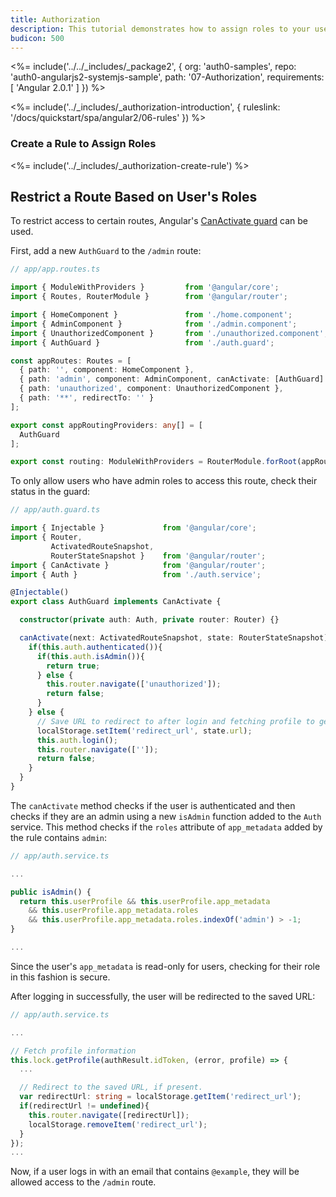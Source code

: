 ```yaml
---
title: Authorization
description: This tutorial demonstrates how to assign roles to your users and use those claims to authorize or deny a user to access certain routes in the app
budicon: 500
---
```


<%= include('../../_includes/_package2', {
  org: 'auth0-samples',
  repo: 'auth0-angularjs2-systemjs-sample',
  path: '07-Authorization',
  requirements: [
    'Angular 2.0.1'
  ]
}) %>

<%= include('../_includes/_authorization-introduction', { ruleslink: '/docs/quickstart/spa/angular2/06-rules' }) %>

### Create a Rule to Assign Roles

<%= include('../_includes/_authorization-create-rule') %>

## Restrict a Route Based on User's Roles

To restrict access to certain routes, Angular's [CanActivate guard](https://angular.io/docs/ts/latest/guide/router.html#!#can-activate-guard) can be used.

First, add a new `AuthGuard` to the `/admin` route:

```typescript
// app/app.routes.ts

import { ModuleWithProviders }         from '@angular/core';
import { Routes, RouterModule }        from '@angular/router';

import { HomeComponent }               from './home.component';
import { AdminComponent }              from './admin.component';
import { UnauthorizedComponent }       from './unauthorized.component';
import { AuthGuard }                   from './auth.guard';

const appRoutes: Routes = [
  { path: '', component: HomeComponent },
  { path: 'admin', component: AdminComponent, canActivate: [AuthGuard] },
  { path: 'unauthorized', component: UnauthorizedComponent },
  { path: '**', redirectTo: '' }
];

export const appRoutingProviders: any[] = [
  AuthGuard
];

export const routing: ModuleWithProviders = RouterModule.forRoot(appRoutes);
```

To only allow users who have admin roles to access this route, check their status in the guard:

```typescript
// app/auth.guard.ts

import { Injectable }             from '@angular/core';
import { Router,
         ActivatedRouteSnapshot,
         RouterStateSnapshot }    from '@angular/router';
import { CanActivate }            from '@angular/router';
import { Auth }                   from './auth.service';

@Injectable()
export class AuthGuard implements CanActivate {

  constructor(private auth: Auth, private router: Router) {}

  canActivate(next: ActivatedRouteSnapshot, state: RouterStateSnapshot) {
    if(this.auth.authenticated()){
      if(this.auth.isAdmin()){
        return true;
      } else {
        this.router.navigate(['unauthorized']);
        return false;
      }
    } else {
      // Save URL to redirect to after login and fetching profile to get roles
      localStorage.setItem('redirect_url', state.url);
      this.auth.login();
      this.router.navigate(['']);
      return false;
    }
  }
}
```

The `canActivate` method checks if the user is authenticated and then checks if they are an admin using a new `isAdmin` function added to the `Auth` service. This method checks if the `roles` attribute of `app_metadata` added by the rule contains `admin`:

```typescript
// app/auth.service.ts

...

public isAdmin() {
  return this.userProfile && this.userProfile.app_metadata
    && this.userProfile.app_metadata.roles
    && this.userProfile.app_metadata.roles.indexOf('admin') > -1;
}

...
```

Since the user's `app_metadata` is read-only for users, checking for their role in this fashion is secure.

After logging in successfully, the user will be redirected to the saved URL:

```typescript
// app/auth.service.ts

...

// Fetch profile information
this.lock.getProfile(authResult.idToken, (error, profile) => {
  ...

  // Redirect to the saved URL, if present.
  var redirectUrl: string = localStorage.getItem('redirect_url');
  if(redirectUrl != undefined){
    this.router.navigate([redirectUrl]);
    localStorage.removeItem('redirect_url');
  }
});
...
```

Now, if a user logs in with an email that contains `@example`, they will be allowed access to the `/admin` route.
